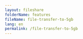 ```yaml
---
layout: fileshare
folderName: features
fileName: file-transfer-to-5gb
lang: en
permalink: /file-transfer-to-5gb
---
```


